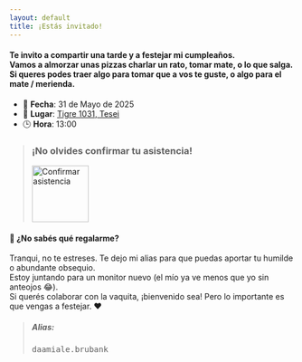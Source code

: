 ```yaml
---
layout: default
title: ¡Estás invitado!
---
```

#### Te invito a compartir una tarde y a festejar mi cumpleaños.<br>Vamos a almorzar unas pizzas charlar un rato, tomar mate, o lo que salga.<br>Si queres podes traer algo para tomar que a vos te guste, o algo para el mate / merienda.

- 📅 **Fecha**: 31 de Mayo de 2025  
- 📍 **Lugar**: [Tigre 1031, Tesei](https://maps.app.goo.gl/Vv6bAT5G3VhtuPPL8)
- 🕒 **Hora**: 13:00  

>### ¡No olvides confirmar tu asistencia!
><p align="left">
>  <a href="https://wa.me/5491162595238" target="_blank">
>    <img src="https://static.whatsapp.net/rsrc.php/yZ/r/JvsnINJ2CZv.svg" width="100vw" alt="Confirmar asistencia" />
>  </a>
></p>

#### 🎁 ¿No sabés qué regalarme?
Tranqui, no te estreses. Te dejo mi alias para que puedas aportar tu humilde o abundante obsequio.<br>
Estoy juntando para un monitor nuevo (el mío ya ve menos que yo sin anteojos 😂).<br>
Si querés colaborar con la vaquita, ¡bienvenido sea! Pero lo importante es que vengas a festejar. ❤️
<blockquote>
<h5>Alias: </h5>
<pre style="width:50%;">daamiale.brubank</pre>
</blockquote>
